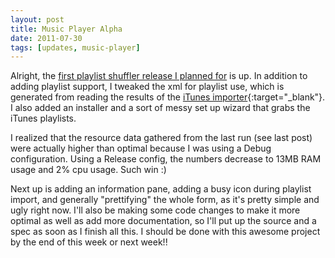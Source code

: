 ```yaml
---
layout: post
title: Music Player Alpha
date: 2011-07-30
tags: [updates, music-player]
---
```


Alright, the <a href="{{ site.data.projects['playlistshuffler'].url }}">first playlist shuffler release I planned for</a> is up. In addition to adding playlist support, I tweaked the xml for playlist use, which is generated from reading the results of the [iTunes importer](http://www.ericdaugherty.com/dev/itunesexport/){:target="_blank"}. I also added an installer and a sort of messy set up wizard that grabs the iTunes playlists.

<!--more-->

I realized that the resource data gathered from the last run (see last post) were actually higher than optimal because I was using a Debug configuration. Using a Release config, the numbers decrease to 13MB RAM usage and 2% cpu usage. Such win :)

Next up is adding an information pane, adding a busy icon during playlist import, and generally "prettifying" the whole form, as it's pretty simple and ugly right now. I'll also be making some code changes to make it more optimal as well as add more documentation, so I'll put up the source and a spec as soon as I finish all this. I should be done with this awesome project by the end of this week or next week!!